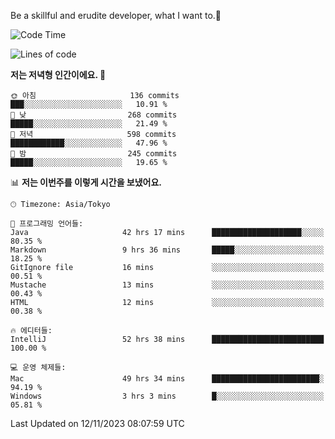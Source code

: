 Be a skillful and erudite developer, what I want to.👶

<!--START_SECTION:waka-->
![Code Time](http://img.shields.io/badge/Code%20Time-136%20hrs%2026%20mins-blue)

![Lines of code](https://img.shields.io/badge/%EC%A0%80%EB%8A%94%20%EC%97%AC%ED%83%9C%EA%B9%8C%EC%A7%80%20-727.4%20thousand%20%EC%A4%84%EC%9D%98%20%EC%BD%94%EB%93%9C%EB%A5%BC%20%EC%9E%91%EC%84%B1%ED%96%88%EC%96%B4%EC%9A%94.-blue)

**저는 저녁형 인간이에요. 🦉** 

```text
🌞 아침                     136 commits         ███░░░░░░░░░░░░░░░░░░░░░░   10.91 % 
🌆 낮　                     268 commits         █████░░░░░░░░░░░░░░░░░░░░   21.49 % 
🌃 저녁                     598 commits         ████████████░░░░░░░░░░░░░   47.96 % 
🌙 밤　                     245 commits         █████░░░░░░░░░░░░░░░░░░░░   19.65 % 
```


📊 **저는 이번주를 이렇게 시간을 보냈어요.** 

```text
🕑︎ Timezone: Asia/Tokyo

💬 프로그래밍 언어들: 
Java                     42 hrs 17 mins      ████████████████████░░░░░   80.35 % 
Markdown                 9 hrs 36 mins       █████░░░░░░░░░░░░░░░░░░░░   18.25 % 
GitIgnore file           16 mins             ░░░░░░░░░░░░░░░░░░░░░░░░░   00.51 % 
Mustache                 13 mins             ░░░░░░░░░░░░░░░░░░░░░░░░░   00.43 % 
HTML                     12 mins             ░░░░░░░░░░░░░░░░░░░░░░░░░   00.38 % 

🔥 에디터들: 
IntelliJ                 52 hrs 38 mins      █████████████████████████   100.00 % 

💻 운영 체제들: 
Mac                      49 hrs 34 mins      ████████████████████████░   94.19 % 
Windows                  3 hrs 3 mins        █░░░░░░░░░░░░░░░░░░░░░░░░   05.81 % 
```


 Last Updated on 12/11/2023 08:07:59 UTC
<!--END_SECTION:waka-->
